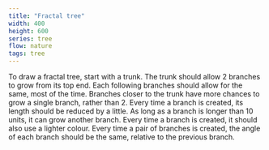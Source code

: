 ```yaml
---
title: "Fractal tree"
width: 400
height: 600
series: tree
flow: nature
tags: tree
---
```


To draw a fractal tree, start with a trunk. The trunk should allow 2 branches to grow from its top end. Each following branches should allow for the same, most of the time. Branches closer to the trunk have more chances to grow a single branch, rather than 2. Every time a branch is created, its length should be reduced by a little. As long as a branch is longer than 10 units, it can grow another branch. Every time a branch is created, it should also use a lighter colour. Every time a pair of branches is created, the angle of each branch should be the same, relative to the previous branch.
